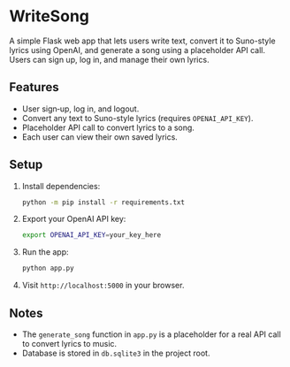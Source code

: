 # WriteSong

A simple Flask web app that lets users write text, convert it to Suno-style lyrics using OpenAI, and generate a song using a placeholder API call. Users can sign up, log in, and manage their own lyrics.

## Features
- User sign‑up, log in, and logout.
- Convert any text to Suno-style lyrics (requires `OPENAI_API_KEY`).
- Placeholder API call to convert lyrics to a song.
- Each user can view their own saved lyrics.

## Setup
1. Install dependencies:
   ```bash
   python -m pip install -r requirements.txt
   ```
2. Export your OpenAI API key:
   ```bash
   export OPENAI_API_KEY=your_key_here
   ```
3. Run the app:
   ```bash
   python app.py
   ```
4. Visit `http://localhost:5000` in your browser.

## Notes
- The `generate_song` function in `app.py` is a placeholder for a real API call to convert lyrics to music.
- Database is stored in `db.sqlite3` in the project root.
